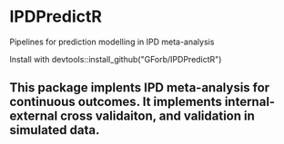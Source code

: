 # IPDPredictR
Pipelines for prediction modelling in IPD meta-analysis

Install with devtools::install_github("GForb/IPDPredictR")

## This package implents IPD meta-analysis for continuous outcomes. It implements internal-external cross validaiton, and validation in simulated data. 